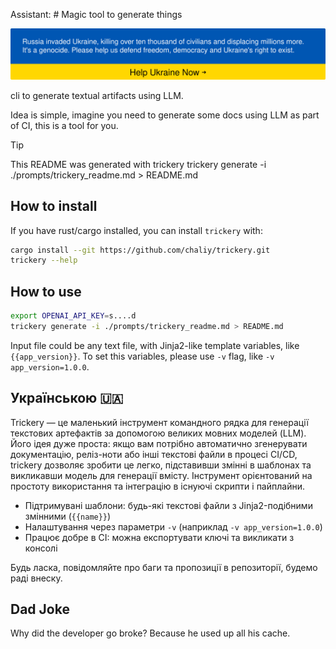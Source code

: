 Assistant: # Magic tool to generate things

[![Stand With Ukraine](https://raw.githubusercontent.com/vshymanskyy/StandWithUkraine/main/banner2-direct.svg)](https://vshymanskyy.github.io/StandWithUkraine/)

cli to generate textual artifacts using LLM.

Idea is simple, imagine you need to generate some docs using LLM as part of CI, this is a tool for you.

> [!TIP]
> This README was generated with trickery
> trickery generate -i ./prompts/trickery_readme.md > README.md

## How to install

If you have rust/cargo installed, you can install `trickery` with:

```sh
cargo install --git https://github.com/chaliy/trickery.git
trickery --help
```

## How to use

```sh
export OPENAI_API_KEY=s....d
trickery generate -i ./prompts/trickery_readme.md > README.md
```

Input file could be any text file, with Jinja2-like template variables, like `{{app_version}}`. To set this variables, please use `-v` flag, like `-v app_version=1.0.0`.

## Українською 🇺🇦

Trickery — це маленький інструмент командного рядка для генерації текстових артефактів за допомогою великих мовних моделей (LLM). Його ідея дуже проста: якщо вам потрібно автоматично згенерувати документацію, реліз-ноти або інші текстові файли в процесі CI/CD, trickery дозволяє зробити це легко, підставивши змінні в шаблонах та викликавши модель для генерації вмісту. Інструмент орієнтований на простоту використання та інтеграцію в існуючі скрипти і пайплайни.

- Підтримувані шаблони: будь-які текстові файли з Jinja2-подібними змінними (`{{name}}`)
- Налаштування через параметри `-v` (наприклад `-v app_version=1.0.0`)
- Працює добре в CI: можна експортувати ключі та викликати з консолі

Будь ласка, повідомляйте про баги та пропозиції в репозиторії, будемо раді внеску.

## Dad Joke

Why did the developer go broke? Because he used up all his cache.

